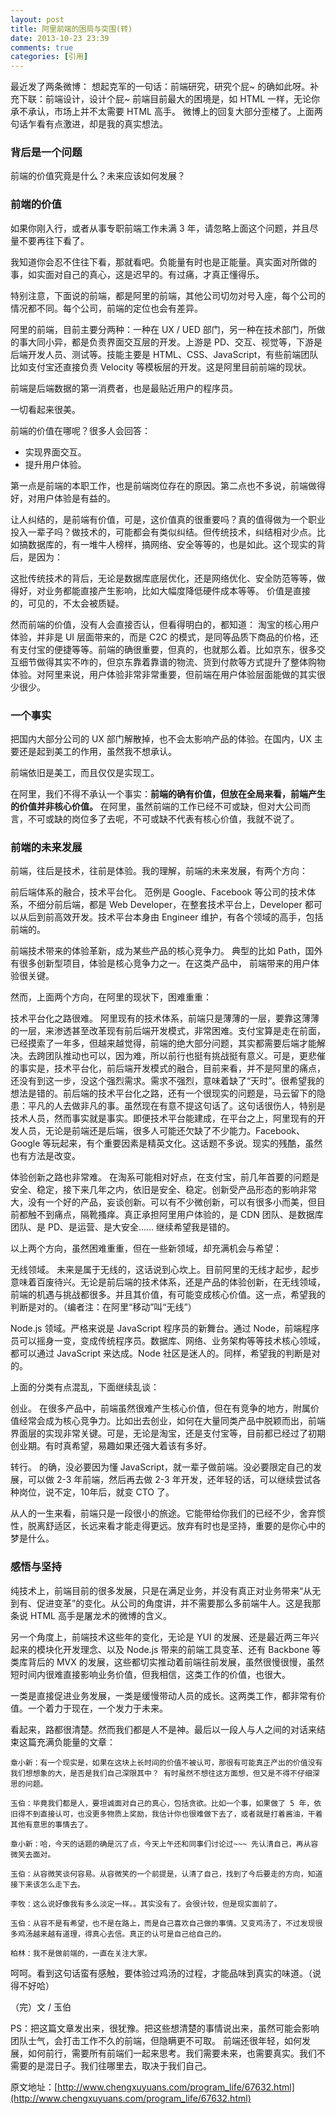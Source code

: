 ```yaml
---
layout: post
title: 阿里前端的困局与突围(转)
date: 2013-10-23 23:39
comments: true
categories: [引用]
---
```


最近发了两条微博： 想起克军的一句话：前端研究，研究个屁~ 的确如此呀。补充下联：前端设计，设计个屁~ 前端目前最大的困境是，如 HTML 一样，无论你承不承认，市场上并不太需要 HTML 高手。 微博上的回复大部分歪楼了。上面两句话乍看有点激进，却是我的真实想法。

### 背后是一个问题

前端的价值究竟是什么？未来应该如何发展？

### 前端的价值

如果你刚入行，或者从事专职前端工作未满 3 年，请忽略上面这个问题，并且尽量不要再往下看了。

我知道你会忍不住往下看，那就看吧。负能量有时也是正能量。真实面对所做的事，如实面对自己的真心，这是迟早的。有过痛，才真正懂得乐。

特别注意，下面说的前端，都是阿里的前端，其他公司切勿对号入座，每个公司的情况都不同。每个公司，前端的定位也会有差异。

阿里的前端，目前主要分两种：一种在 UX / UED 部门，另一种在技术部门，所做的事大同小异，都是负责界面交互层的开发。上游是 PD、交互、视觉等，下游是后端开发人员、测试等。技能主要是 HTML、CSS、JavaScript，有些前端团队比如支付宝还直接负责 Velocity 等模板层的开发。这是阿里目前前端的现状。

前端是后端数据的第一消费者，也是最贴近用户的程序员。

一切看起来很美。

前端的价值在哪呢？很多人会回答：

- 实现界面交互。
- 提升用户体验。

第一点是前端的本职工作，也是前端岗位存在的原因。第二点也不多说，前端做得好，对用户体验是有益的。

让人纠结的，是前端有价值，可是，这价值真的很重要吗？真的值得做为一个职业投入一辈子吗？做技术的，可能都会有类似纠结。但传统技术，纠结相对少点。比如搞数据库的，有一堆牛人榜样，搞网络、安全等等的，也是如此。这个现实的背后，是因为：

这批传统技术的背后，无论是数据库底层优化，还是网络优化、安全防范等等，做得好，对业务都能直接产生影响，比如大幅度降低硬件成本等等。 价值是直接的，可见的，不太会被质疑。

然而前端的价值，没有人会直接否认，但看得明白的，都知道： 淘宝的核心用户体验，并非是 UI 层面带来的，而是 C2C 的模式，是同等品质下商品的价格，还有支付宝的便捷等等。前端的确很重要，但真的，也就那么着。比如京东，很多交互细节做得其实不咋的，但京东靠着靠谱的物流、货到付款等方式提升了整体购物体验。对阿里来说，用户体验非常非常重要，但前端在用户体验层面能做的其实很少很少。

### 一个事实

把国内大部分公司的 UX 部门解散掉，也不会太影响产品的体验。在国内，UX 主要还是起到美工的作用，虽然我不想承认。

前端依旧是美工，而且仅仅是实现工。

在阿里，我们不得不承认一个事实：**前端的确有价值，但放在全局来看，前端产生的价值并非核心价值。** 在阿里，虽然前端的工作已经不可或缺，但对大公司而言，不可或缺的岗位多了去呢，不可或缺不代表有核心价值，我就不说了。

### 前端的未来发展

前端，往后是技术，往前是体验。我的理解，前端的未来发展，有两个方向：

前后端体系的融合，技术平台化。 范例是 Google、Facebook 等公司的技术体系，不细分前后端，都是 Web Developer，在整套技术平台上，Developer 都可以从后到前高效开发。技术平台本身由 Engineer 维护，有各个领域的高手，包括前端的。

前端技术带来的体验革新，成为某些产品的核心竞争力。 典型的比如 Path，国外有很多创新型项目，体验是核心竞争力之一。在这类产品中， 前端带来的用户体验很关键。

然而，上面两个方向，在阿里的现状下，困难重重：

技术平台化之路很难。 阿里现有的技术体系，前端只是薄薄的一层，要靠这薄薄的一层，来渗透甚至改革现有前后端开发模式，非常困难。支付宝算是走在前面，已经摸索了一年多，但越来越觉得，前端的绝大部分问题，其实都需要后端才能解决。去跨团队推动也可以，因为难，所以前行也挺有挑战挺有意义。可是，更悲催的事实是，技术平台化，前后端开发模式的融合，目前来看，并不是阿里的痛点，还没有到这一步，没这个强烈需求。需求不强烈，意味着缺了“天时”。很希望我的想法是错的。前后端的技术平台化之路，还有一个很现实的问题是，马云留下的隐患：平凡的人去做非凡的事。虽然现在有意不提这句话了。这句话很伤人，特别是技术人员，然而事实就是事实。即便技术平台能建成，在平台之上，阿里现有的开发人员，无论是前端还是后端，很多人可能还欠缺了不少能力。Facebook、Google 等玩起来，有个重要因素是精英文化。这话题不多说。现实的残酷，虽然也有方法是改变。

体验创新之路也非常难。 在淘系可能相对好点，在支付宝，前几年首要的问题是安全、稳定，接下来几年之内，依旧是安全、稳定。创新受产品形态的影响非常大，没有一个好的产品，妄谈创新。可以有不少微创新，可以有很多小而美，但目前都触不到痛点，隔靴搔痒。真正承担阿里用户体验的，是 CDN 团队、是数据库团队、是 PD、是运营、是大安全…… 继续希望我是错的。

以上两个方向，虽然困难重重，但在一些新领域，却充满机会与希望：

无线领域。 未来是属于无线的，这话说到心坎上。目前阿里的无线才起步，起步意味着百废待兴。无论是前后端的技术体系，还是产品的体验创新，在无线领域，前端的机遇与挑战都很多。并且其价值，有可能变成核心价值。这一点，希望我的判断是对的。（编者注：在阿里“移动”叫“无线”）

Node.js 领域。严格来说是 JavaScript 程序员的新舞台。通过 Node，前端程序员可以摇身一变，变成传统程序员。数据库、网络、业务架构等等技术核心领域，都可以通过 JavaScript 来达成。Node 社区是迷人的。同样，希望我的判断是对的。

上面的分类有点混乱，下面继续乱谈：

创业。 在很多产品中，前端虽然很难产生核心价值，但在有竞争的地方，附属价值经常会成为核心竞争力。比如出去创业，如何在大量同类产品中脱颖而出，前端界面层的实现非常关键。可是，无论是淘宝，还是支付宝等，目前都已经过了初期创业期。有时真希望，易趣如果还强大着该有多好。

转行。 的确，没必要因为懂 JavaScript，就一辈子做前端。没必要限定自己的发展，可以做 2-3 年前端，然后再去做 2-3 年开发，还年轻的话，可以继续尝试各种岗位，说不定，10年后，就变 CTO 了。

从人的一生来看，前端只是一段很小的旅途。它能带给你我们的已经不少，舍弃惯性，脱离舒适区，长远来看才能走得更远。放弃有时也是坚持，重要的是你心中的梦是什么。

### 感悟与坚持

纯技术上，前端目前的很多发展，只是在满足业务，并没有真正对业务带来“从无到有、促进变革”的变化。从公司的角度讲，并不需要那么多前端牛人。这是我那条说 HTML 高手是屠龙术的微博的含义。

另一个角度上，前端技术这些年的变化，无论是 YUI 的发展、还是最近两三年兴起来的模块化开发理念、以及 Node.js 带来的前端工具变革、还有 Backbone 等类库背后的 MVX 的发展，这些都切实推动着前端往前发展，虽然很慢很慢，虽然短时间内很难直接影响业务价值，但我相信，这类工作的价值，也很大。

一类是直接促进业务发展，一类是缓慢带动人员的成长。这两类工作，都非常有价值。一个着力于现在，一个发力于未来。

看起来，路都很清楚。然而我们都是人不是神。最后以一段人与人之间的对话来结束这篇充满负能量的文章：

>
    章小新：有一个现实是，如果在这块上长时间的价值不被认可，那很有可能真正产出的价值没有我们想想象的大，是否是我们自己深限其中？ 有时虽然不想往这方面想，但又是不得不仔细深思的问题。
    
    玉伯：毕竟我们都是人，要坦诚面对自己的真心，包括贪欲。比如一个事，如果做了 5 年，依旧得不到直接认可，也没更多物质上奖励，我估计你也很难做下去了，或者就是打着酱油，干着其他有意思的事情去了。
    
    章小新：哈，今天的话题的确是沉了点，今天上午还和同事们讨论过~~~ 先认清自己，再从容微笑去面对。
    
    玉伯：从容微笑谈何容易。从容微笑的一个前提是，认清了自己，找到了今后要走的方向，知道接下来该怎么走下去。
    
    李牧：这么说好像我有多么淡定一样。。其实没有了。会很计较，但是现实面前了。
    
    玉伯：从容不是有希望，也不是在路上，而是自己喜欢自己做的事情。又变鸡汤了，不过发现很多鸡汤越来越有道理，得真心去信。真正的认可是自己给自己的。
    
    柏林：我不是做前端的，一直在关注大家。

呵呵。看到这句话蛮有感触，要体验过鸡汤的过程，才能品味到真实的味道。（说得不好哈）

（完）文 / 玉伯

PS：把这篇文章发出来，很犹豫。把这些想清楚的事情说出来，虽然可能会影响团队士气，会打击工作不久的前端，但隐瞒更不可取。 前端还很年轻，如何发展，如何前行，需要所有前端们一起来思考。我们需要未来，也需要真实。我们不需要的是混日子。我们往哪里去，取决于我们自己。

原文地址：[http://www.chengxuyuans.com/program_life/67632.html](http://www.chengxuyuans.com/program_life/67632.html)
